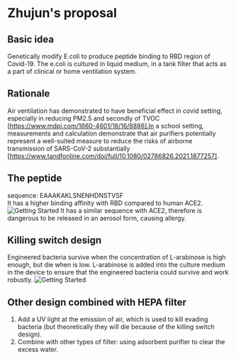 # Zhujun's proposal
## Basic idea
Genetically modify E.coli to produce peptide binding to RBD region of Covid-19. The e.coli is cultured in liquid medium, in a tank filter that acts as a part of clinical or home  ventilation system.
## Rationale
Air ventilation has demonstrated to have beneficial effect in covid setting, especially in reducing PM2.5 and secondly of TVOC [https://www.mdpi.com/1660-4601/18/16/8886].In a school setting, measurements and calculation demonstrate that air purifiers potentially represent a well-suited measure to reduce the risks of airborne transmission of SARS-CoV-2 substantially [https://www.tandfonline.com/doi/full/10.1080/02786826.2021.1877257]. 
## The peptide
sequence: EAAAKAKLSNENHDNSTVSF   
It has a higher binding affinity with RBD compared to human ACE2.
![Getting Started](https://www.frontiersin.org/files/Articles/731828/fphar-12-731828-HTML/image_m/fphar-12-731828-t001.jpg)
It has a similar sequence with ACE2, therefore is dangerous to be released in an aerosol form, causing allergy.  
## Killing switch design
Engineered bacteria survive when the concentration of L-arabinose is high enough, but die when is low. L-arabinose is added into the culture medium in the device to ensure that the engineered bacteria could survive and work robustly.
![Getting Started](https://2020.igem.org/wiki/images/7/7e/T--XMU-China--XMU-China_2020-pBAD_inverter_mazF_B0015.png)
## Other design combined with HEPA filter
1. Add a UV light at the emission of air, which is used to kill evading bacteria (but theoretically they will die because of the killing switch design).
2. Combine with other types of filter: using adsorbent purifier to clear the excess water.